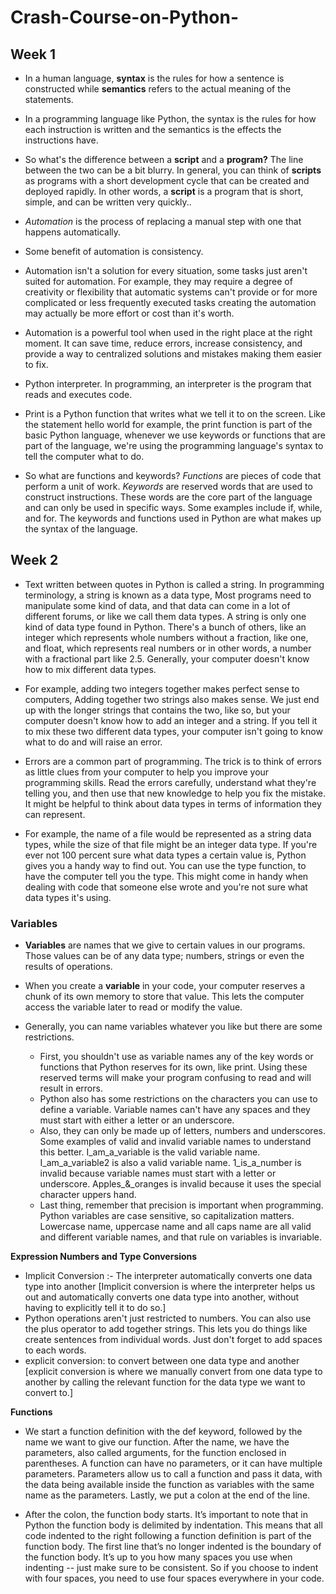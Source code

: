 # Crash-Course-on-Python-

## Week 1
-  In a human language, **syntax** is the rules for how a sentence is constructed while
**semantics** refers to the actual meaning of the statements. 
- In a programming language like Python, the syntax is the rules for how each instruction is written and the semantics is the effects the
instructions have. 
- So what's the difference between a **script** and a **program?** The line between the two can be a bit blurry. In general, you can think of **scripts** as programs with a short development cycle that can be created and deployed rapidly. In other words, a **script** is a program that is short, simple, and can be written very quickly.. 

- *Automation* is the process of replacing
a manual step with one that happens automatically. 
- Some benefit of automation is consistency. 
- Automation isn't a solution for every situation, some tasks just
aren't suited for automation. For example, they may require a degree of
creativity or flexibility that automatic systems can't provide or for more
complicated or less frequently executed tasks creating the automation may actually
be more effort or cost than it's worth. 

- Automation is a powerful tool when used
in the right place at the right moment. It can save time, reduce errors,
increase consistency, and provide a way to centralized solutions and
mistakes making them easier to fix. 

- Python interpreter. In programming, an interpreter is the program that reads
and executes code. 

- Print is a Python function that writes what we tell it to on the screen. Like the statement hello
world for example, the print function is part of
the basic Python language, whenever we use keywords or functions that are
part of the language, we're using the programming
language's syntax to tell the computer what to do. 
- So what are functions
and keywords? *Functions* are pieces of code
that perform a unit of work.  *Keywords* are reserved words that are used to construct
instructions. These words are the core part of the language and can only
be used in specific ways. Some examples include
if, while, and for. The keywords
and functions used in Python are what makes up
the syntax of the language. 

## Week 2

- Text written between quotes in Python is called a string. In programming terminology, a string is known as a data type,  Most programs need to
manipulate some kind of data, and that data can come in a lot of different forums, or like we call them data types. A string is only one kind of
data type found in Python. There's a bunch of others, like an integer which represents whole numbers without
a fraction, like one, and float, which represents real numbers or in other words, a number with a
fractional part like 2.5. Generally, your computer doesn't know how to mix
different data types.

- For example, adding two integers together makes perfect sense to
computers, Adding together two
strings also makes sense. We just end up with the longer strings that contains the two, like so, but your computer doesn't know how to add
an integer and a string. If you tell it to mix these
two different data types, your computer isn't
going to know what to do and will raise an
error.

- Errors are a common
part of programming. The trick is to think of
errors as little clues from your computer to help you improve your programming skills. Read the errors carefully, understand what
they're telling you, and then use that new knowledge to help you fix the mistake.  It might be helpful to
think about data types in terms of information
they can represent. 

- For example, the name of a file would be represented as
a string data types, while the size of that file might be an integer data type. If you're ever not 100 percent sure what data types
a certain value is, Python gives you a
handy way to find out. You can use the type function, to have the computer
tell you the type. This might come in handy when dealing with
code that someone else wrote and you're not sure what data types it's using. 

### Variables
- **Variables** are names
that we give to certain values in our programs. Those values can be
of any data type; numbers, strings or even
the results of operations.

- When you create a
**variable** in your code, your computer reserves a chunk of its own memory to
store that value. This lets the computer access the variable later to read
or modify the value. 


- Generally, you can name variables whatever you like but there are some restrictions.
   -  First, you shouldn't use as variable names any of the key words or functions that Python reserves for its own, like print. Using these reserved
terms will make your program confusing to read
and will result in errors. 
  - Python also has some
restrictions on the characters you can
use to define a variable. Variable names can't have
any spaces and they must start with either a
letter or an underscore. 
   - Also, they can only be made up of letters, numbers and underscores. Some examples of valid and invalid variable names to understand this better. I_am_a_variable is the
valid variable name. I_am_a_variable2 is also
a valid variable name. 1_is_a_number is invalid because variable names must start
with a letter or underscore. Apples_&_oranges
is invalid because it uses the special
character uppers hand. 
  - Last thing, remember that precision is important
when programming. Python variables are case sensitive, so
capitalization matters. Lowercase name,
uppercase name and all caps name are all valid
and different variable names, and that rule on
variables is invariable.


 **Expression Numbers and Type Conversions**
 - Implicit Conversion :- The interpreter
automatically converts one data type into another [Implicit conversion is where the interpreter helps us out and automatically converts one data type into another, without having to explicitly tell it to do so.]
- Python operations aren't
just restricted to numbers. You can also use
the plus operator to add together strings. This lets you do
things like create sentences from individual words. Just don't forget to add
spaces to each words.
- explicit conversion:  to convert between
one data type and another [explicit conversion is where we manually convert from one data type to another by calling the relevant function for the data type we want to convert to.]

**Functions**
- We start a function definition with the def keyword, followed by the name we want to give our function. After the name, we have the parameters, also called arguments, for the function enclosed in parentheses. A function can have no parameters, or it can have multiple parameters. Parameters allow us to call a function and pass it data, with the data being available inside the function as variables with the same name as the parameters. Lastly, we put a colon at the end of the line.

- After the colon, the function body starts. It’s important to note that in Python the function body is delimited by indentation. This means that all code indented to the right following a function definition is part of the function body. The first line that’s no longer indented is the boundary of the function body. It’s up to you how many spaces you use when indenting -- just make sure to be consistent. So if you choose to indent with four spaces, you need to use four spaces everywhere in your code.
 
